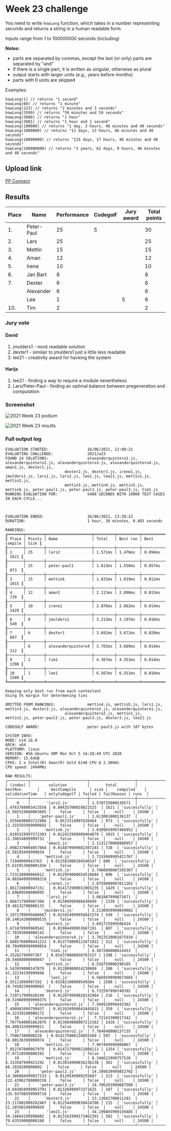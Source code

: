 # Week 23 challenge

You need to write `howLong` function, which takes in a number representing seconds and returns a string in a human readable form.

Inputs range from 1 to 100000000 seconds (including)

**Notes:**
- parts are separated by commas, except the last (or only) parts are separated by "and"
- if there is a single part, it is written as singular, otherwise as plural
- output starts with larger units (e.g., years before months)
- parts with 0 units are skipped

Examples:
```
howLong(1) // returns "1 second"
howLong(60) // returns "1 minute"
howLong(123) // returns "2 minutes and 3 seconds"
howLong(3599) // returns "59 minutes and 59 seconds"
howLong(3600) // returns "1 hour"
howLong(3601) // returns "1 hour and 1 second"
howLong(100000) // returns "1 day, 3 hours, 46 minutes and 40 seconds"
howLong(1000000) // returns "11 days, 13 hours, 46 minutes and 40 seconds"
howLong(10000000) // returns "115 days, 17 hours, 46 minutes and 40 seconds"
howLong(100000000) // returns "3 years, 62 days, 9 hours, 46 minutes and 40 seconds"
```


## Upload link

[PP Connect](https://connect.passionatepeople.io/code-challenge-submission)

## Results


| Place | Name        | Performance | Codegolf | Jury award | Total points |
|-------|-------------|-------------|----------|------------|--------------|
| 1.    | Peter-Paul  | 25          | 5        |            | 30           |
| 2.    | Lars        | 25          |          |            | 25           |
| 3.    | Mettin      | 15          |          |            | 15           |
| 4.    | Aman        | 12          |          |            | 12           |
| 5.    | Irene       | 10          |          |            | 10           |
| 6.    | Jan Bart    | 8           |          |            | 8            |
| 7.    | Dexter      | 6           |          |            | 6            |
|       | Alexander   | 6           |          |            | 6            |
|       | Lee         | 1           |          | 5          | 6            |
| 10.   | Tim         | 2           |          |            | 2            |

### Jury vote

#### David

1. jmulders1 - most readable solution
2. dexter1 - similair to jmulders1 just a little less readable
3. lee21 - creativity award for hacking the system

#### Harijs

1. lee21 - finding a way to require a module nevertheless
2. Lars/Peter-Paul - finding an optimal balance between pregeneration and computation

### Screenshot

![2021 Week 23 podium](./podium.png)

![2021 Week 23 results](./results.png)

### Full output log
```
EVALUATION STARTED:                 16/06/2021, 12:08:21
EVALUATING CHALLENGE:               2021/w23
FOUND 24 SOLUTIONS:                 alexanderquintero1.js, alexanderquintero2.js, alexanderquintero3.js, alexanderquintero4.js, aman1.js, dexter1.js,
                          dexter2.js, dexter3.js, irene1.js, jmulders1.js, lars1.js, lars2.js, lee1.js, lee21.js, mettin1.js, mettin2.js,
                          mettin3.js, mettin4.js, mettin5.js, mettin6.js, peter-paul1.js, peter-paul2.js, peter-paul3.js, tim1.js
RUNNING EVALUATION FOR:             5400 SECONDS WITH 10000 TEST CASES IN EACH CYCLE...



EVALUATION ENDED:                   16/06/2021, 13:38:22
DURATION:                           1 hour, 30 minutes, 0.483 seconds

RANKINGS:
╔═══════╤════════╤════════════════════╤═════════╤══════════╤══════════════╤══════╗
║ Place │ Points │ Name               │ Total   │ Best run │ Best compile │ Size ║
╟───────┼────────┼────────────────────┼─────────┼──────────┼──────────────┼──────╢
║ 1     │ 25     │ lars2              │ 1.571ms │ 1.476ms  │ 0.094ms      │ 1621 ║
╟───────┼────────┼────────────────────┼─────────┼──────────┼──────────────┼──────╢
║       │ 25     │ peter-paul1        │ 1.613ms │ 1.556ms  │ 0.057ms      │ 973  ║
╟───────┼────────┼────────────────────┼─────────┼──────────┼──────────────┼──────╢
║ 3     │ 15     │ mettin6            │ 1.831ms │ 1.819ms  │ 0.012ms      │ 1015 ║
╟───────┼────────┼────────────────────┼─────────┼──────────┼──────────────┼──────╢
║ 4     │ 12     │ aman1              │ 2.113ms │ 2.098ms  │ 0.015ms      │ 728  ║
╟───────┼────────┼────────────────────┼─────────┼──────────┼──────────────┼──────╢
║ 5     │ 10     │ irene1             │ 2.876ms │ 2.862ms  │ 0.014ms      │ 1429 ║
╟───────┼────────┼────────────────────┼─────────┼──────────┼──────────────┼──────╢
║ 6     │ 8      │ jmulders1          │ 3.213ms │ 3.197ms  │ 0.016ms      │ 549  ║
╟───────┼────────┼────────────────────┼─────────┼──────────┼──────────────┼──────╢
║ 7     │ 6      │ dexter1            │ 3.692ms │ 3.672ms  │ 0.020ms      │ 607  ║
╟───────┼────────┼────────────────────┼─────────┼──────────┼──────────────┼──────╢
║       │ 6      │ alexanderquintero4 │ 3.702ms │ 3.689ms  │ 0.014ms      │ 312  ║
╟───────┼────────┼────────────────────┼─────────┼──────────┼──────────────┼──────╢
║ 9     │ 2      │ tim1               │ 4.367ms │ 4.353ms  │ 0.014ms      │ 1398 ║
╟───────┼────────┼────────────────────┼─────────┼──────────┼──────────────┼──────╢
║ 10    │ 1      │ lee1               │ 6.567ms │ 6.551ms  │ 0.016ms      │ 1580 ║
╚═══════╧════════╧════════════════════╧═════════╧══════════╧══════════════╧══════╝

Keeping only best run from each contestant
Using 5% margin for determening ties

OMITTED FROM RANKINGS:              mettin4.js, mettin5.js, lars1.js, mettin3.js, dexter2.js, alexanderquintero3.js, alexanderquintero1.js,
                          alexanderquintero2.js, mettin1.js, mettin2.js, peter-paul2.js, peter-paul3.js, dexter3.js, lee21.js

CODEGOLF AWARD:                     peter-paul3.js with 187 bytes

SYSTEM INFO:
NODE: v14.16.0
ARCH: x64
PLATFORM: linux
VERSION: #56-Ubuntu SMP Mon Oct 5 14:28:49 UTC 2020
MEMORY: 15.64GB
CPUS: 2 x Intel(R) Xeon(R) Gold 6140 CPU @ 2.30GHz
CPU speed: 2494MHz

RAW RESULTS:
┌─────────┬─────────────────────────┬────────────────────┬────────────────────┬──────────────────────┬──────┬────────────────┬────────────────────┬──────────────┬────────┬────────────┬───────┐
│ (index) │        solution         │       total        │      bestRun       │     bestCompile      │ size │    compiled    │   validationTime   │ onlyCodegolf │ failed │ failReason │ runs  │
├─────────┼─────────────────────────┼────────────────────┼────────────────────┼──────────────────────┼──────┼────────────────┼────────────────────┼──────────────┼────────┼────────────┼───────┤
│    0    │       'lars2.js'        │ 1.570735000539571  │ 1.4763780003413558 │ 0.09435700019821525  │ 1621 │ 'successfully' │ 15.992519000003085 │    false     │ false  │    null    │ 24500 │
│    1    │    'peter-paul1.js'     │ 1.613001000136137  │ 1.5556690003722906 │  0.0573319997638464  │ 973  │ 'successfully' │ 12.315593999999692 │    false     │ false  │    null    │ 24500 │
│    2    │      'mettin6.js'       │ 1.8309659997466952 │ 1.8185529997572303 │ 0.012412999989464879 │ 1015 │ 'successfully' │ 22.39654899999732  │    false     │ false  │    null    │ 24500 │
│    3    │       'aman1.js'        │ 2.1131170000880957 │ 2.0982370004057884 │ 0.014879999682307243 │ 728  │ 'successfully' │ 25.58193499999834  │    false     │ false  │    null    │ 24500 │
│    4    │      'mettin4.js'       │ 2.7319909995421767 │  2.71940999943763  │ 0.012581000104546547 │ 886  │ 'successfully' │ 25.615913000001456 │    false     │ false  │    null    │ 24500 │
│    5    │      'mettin5.js'       │ 2.7460890007205307 │ 2.733130000066012  │ 0.012959000654518604 │ 896  │ 'successfully' │ 24.865849999998318 │    false     │ false  │    null    │ 24500 │
│    6    │       'irene1.js'       │ 2.8759009997011162 │ 2.861728000047151  │ 0.014172999653965235 │ 1429 │ 'successfully' │ 13.69689500000095  │    false     │ false  │    null    │ 24500 │
│    7    │       'lars1.js'        │ 3.081807999871671  │ 3.066717999987304  │ 0.01508999988436699  │ 1330 │ 'successfully' │ 19.48132700000133  │    false     │ false  │    null    │ 24500 │
│    8    │     'jmulders1.js'      │ 3.2130959999049082 │ 3.1971709999488667 │ 0.015924999956041574 │ 549  │ 'successfully' │ 38.140143000000535 │    false     │ false  │    null    │ 24500 │
│    9    │      'dexter1.js'       │ 3.691715999506414  │ 3.671870999969542  │ 0.01984499953687191  │ 607  │ 'successfully' │ 27.78393000000142  │    false     │ false  │    null    │ 24500 │
│   10    │ 'alexanderquintero4.js' │ 3.7023520001675934 │ 3.6885760000441223 │ 0.013776000123471022 │ 312  │ 'successfully' │ 30.784999999999854 │    false     │ false  │    null    │ 24500 │
│   11    │        'tim1.js'        │ 4.367206000024453  │  4.35282799997367  │ 0.014378000050783157 │ 1398 │ 'successfully' │ 20.54088000000047  │    false     │ false  │    null    │ 24500 │
│   12    │      'mettin3.js'       │ 6.556759000290185  │ 6.543959000147879  │ 0.01280000014230609  │ 286  │ 'successfully' │ 41.32234199999948  │    false     │ false  │    null    │ 24500 │
│   13    │        'lee1.js'        │ 6.5669599999673665 │  6.55113899987191  │ 0.01582100009545684  │ 1580 │ 'successfully' │ 29.74502399999983  │    false     │ false  │    null    │ 24500 │
│   14    │      'dexter2.js'       │ 6.732597999740392  │ 6.719717999920249  │ 0.012879999820142984 │ 216  │ 'successfully' │ 20.519609999999375 │    false     │ false  │    null    │ 24500 │
│   15    │ 'alexanderquintero3.js' │ 7.504910999443382  │ 7.490983999799937  │ 0.013926999643445015 │ 359  │ 'successfully' │ 34.32339100000172  │    false     │ false  │    null    │ 24500 │
│   16    │ 'alexanderquintero1.js' │  7.72143300017342  │ 7.7077640001662076 │ 0.013669000007212162 │ 1416 │ 'successfully' │ 84.40033399999811  │    false     │ false  │    null    │ 24500 │
│   17    │ 'alexanderquintero2.js' │ 7.764848000137135  │  7.75067300000228  │ 0.014175000134855509 │ 597  │ 'successfully' │ 58.00136399999974  │    false     │ false  │    null    │ 24500 │
│   18    │      'mettin1.js'       │ 7.967494999989867  │ 7.952767000067979  │ 0.014727999921888113 │ 1254 │ 'successfully' │ 37.07210500000292  │    false     │ false  │    null    │ 24500 │
│   19    │      'mettin2.js'       │ 8.346622999757528  │ 8.333587999921292  │ 0.013034999836236238 │ 301  │ 'successfully' │  66.1820200000002  │    false     │ false  │    null    │ 24500 │
│   20    │    'peter-paul2.js'     │ 14.399839999852702 │ 14.386884999927133 │  0.0129549999255687  │ 213  │ 'successfully' │ 122.43962700000338 │    false     │ false  │    null    │ 24500 │
│   21    │    'peter-paul3.js'     │ 14.706263999687508 │ 14.693058999953791 │ 0.01320499973371625  │ 187  │ 'successfully' │ 135.93798599999718 │    false     │ false  │    null    │ 24500 │
│   22    │      'dexter3.js'       │ 23.13042700011283  │ 23.117882000282407 │ 0.012544999830424786 │ 215  │ 'successfully' │ 51.20760199999859  │    false     │ false  │    null    │ 24500 │
│   23    │       'lee21.js'        │ 34.199803999159485 │ 34.18664199998602  │ 0.013161999173462391 │ 382  │ 'successfully' │ 79.63559000000168  │    false     │ false  │    null    │ 24500 │
└─────────┴─────────────────────────┴────────────────────┴────────────────────┴──────────────────────┴──────┴────────────────┴────────────────────┴──────────────┴────────┴────────────┴───────┘
```